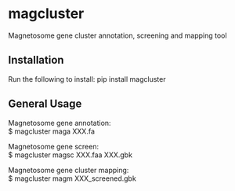 # magcluster
Magnetosome gene cluster annotation, screening and mapping tool
## Installation
Run the following to install:
pip install magcluster
## General Usage
Magnetosome gene annotation:  
  $ magcluster maga XXX.fa  
  
Magnetosome gene screen:  
  $ magcluster magsc XXX.faa XXX.gbk  
  
Magnetosome gene cluster mapping:  
  $ magcluster magm XXX_screened.gbk
